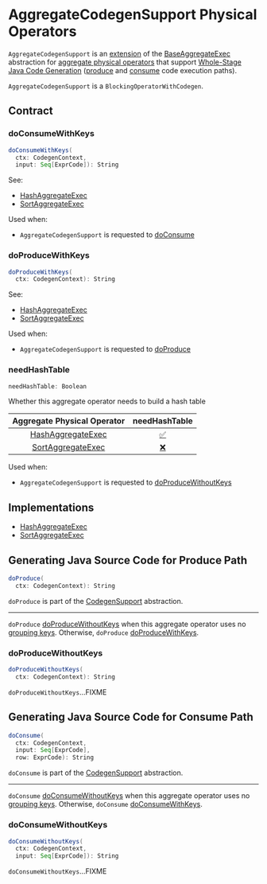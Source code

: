 # AggregateCodegenSupport Physical Operators

`AggregateCodegenSupport` is an [extension](#contract) of the [BaseAggregateExec](BaseAggregateExec.md) abstraction for [aggregate physical operators](#implementations) that support [Whole-Stage Java Code Generation](../whole-stage-code-generation/index.md) ([produce](#doProduce) and [consume](#doConsume) code execution paths).

`AggregateCodegenSupport` is a `BlockingOperatorWithCodegen`.

## Contract

### <span id="doConsumeWithKeys"> doConsumeWithKeys

```scala
doConsumeWithKeys(
  ctx: CodegenContext,
  input: Seq[ExprCode]): String
```

See:

* [HashAggregateExec](HashAggregateExec.md#doConsumeWithKeys)
* [SortAggregateExec](SortAggregateExec.md#doConsumeWithKeys)

Used when:

* `AggregateCodegenSupport` is requested to [doConsume](#doConsume)

### <span id="doProduceWithKeys"> doProduceWithKeys

```scala
doProduceWithKeys(
  ctx: CodegenContext): String
```

See:

* [HashAggregateExec](HashAggregateExec.md#doProduceWithKeys)
* [SortAggregateExec](SortAggregateExec.md#doProduceWithKeys)

Used when:

* `AggregateCodegenSupport` is requested to [doProduce](#doProduce)

### <span id="needHashTable"> needHashTable

```scala
needHashTable: Boolean
```

Whether this aggregate operator needs to build a hash table

| Aggregate Physical Operator | needHashTable |
| :-------------------------: | :--------------: |
| [HashAggregateExec](HashAggregateExec.md) | [:white_check_mark:](HashAggregateExec.md#needHashTable) |
| [SortAggregateExec](SortAggregateExec.md) | [❌](HashAggregateExec.md#needHashTable) |

Used when:

* `AggregateCodegenSupport` is requested to [doProduceWithoutKeys](#doProduceWithoutKeys)

## Implementations

* [HashAggregateExec](HashAggregateExec.md)
* [SortAggregateExec](SortAggregateExec.md)

## <span id="doProduce"> Generating Java Source Code for Produce Path

```scala
doProduce(
  ctx: CodegenContext): String
```

`doProduce` is part of the [CodegenSupport](CodegenSupport.md#doProduce) abstraction.

---

`doProduce` [doProduceWithoutKeys](#doProduceWithoutKeys) when this aggregate operator uses no [grouping keys](BaseAggregateExec.md#groupingExpressions). Otherwise, `doProduce` [doProduceWithKeys](#doProduceWithKeys).

### <span id="doProduceWithoutKeys"> doProduceWithoutKeys

```scala
doProduceWithoutKeys(
  ctx: CodegenContext): String
```

`doProduceWithoutKeys`...FIXME

## <span id="doConsume"> Generating Java Source Code for Consume Path

```scala
doConsume(
  ctx: CodegenContext,
  input: Seq[ExprCode],
  row: ExprCode): String
```

`doConsume` is part of the [CodegenSupport](CodegenSupport.md#doConsume) abstraction.

---

`doConsume` [doConsumeWithoutKeys](#doConsumeWithoutKeys) when this aggregate operator uses no [grouping keys](BaseAggregateExec.md#groupingExpressions). Otherwise, `doConsume` [doConsumeWithKeys](#doConsumeWithKeys).

### <span id="doConsumeWithoutKeys"> doConsumeWithoutKeys

```scala
doConsumeWithoutKeys(
  ctx: CodegenContext,
  input: Seq[ExprCode]): String
```

`doConsumeWithoutKeys`...FIXME
